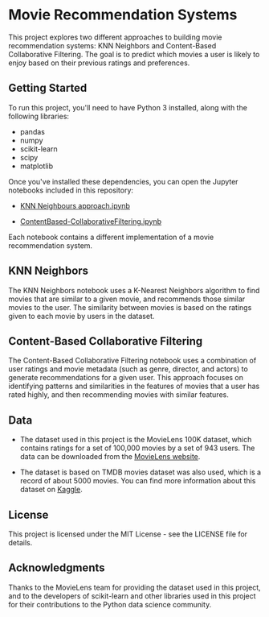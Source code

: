 # Movie Recommendation Systems
 
This project explores two different approaches to building movie recommendation systems: KNN Neighbors and Content-Based Collaborative Filtering. The goal is to predict which movies a user is likely to enjoy based on their previous ratings and preferences.

## Getting Started
To run this project, you'll need to have Python 3 installed, along with the following libraries:

* pandas
* numpy
* scikit-learn
* scipy
* matplotlib

Once you've installed these dependencies, you can open the Jupyter notebooks included in this repository:

* [KNN Neighbours approach.ipynb](./KNN%20Neighbours%20approach.ipynb)

* [ContentBased-CollaborativeFiltering.ipynb](./ContentBased-CollaborativeFiltering.ipynb)



Each notebook contains a different implementation of a movie recommendation system.

## KNN Neighbors
The KNN Neighbors notebook uses a K-Nearest Neighbors algorithm to find movies that are similar to a given movie, and recommends those similar movies to the user. The similarity between movies is based on the ratings given to each movie by users in the dataset.

## Content-Based Collaborative Filtering
The Content-Based Collaborative Filtering notebook uses a combination of user ratings and movie metadata (such as genre, director, and actors) to generate recommendations for a given user. This approach focuses on identifying patterns and similarities in the features of movies that a user has rated highly, and then recommending movies with similar features.

## Data
* The dataset used in this project is the MovieLens 100K dataset, which contains ratings for a set of 100,000 movies by a set of 943 users. The data can be downloaded from the [MovieLens website](https://grouplens.org/datasets/movielens/100k/).

* The dataset is based on TMDB movies dataset was also used, which is a record of about 5000 movies. You can find more information about this dataset on [Kaggle](https://www.kaggle.com/carolzhangdc/imdb-5000-movie-dataset).


## License
This project is licensed under the MIT License - see the LICENSE file for details.

## Acknowledgments
Thanks to the MovieLens team for providing the dataset used in this project, and to the developers of scikit-learn and other libraries used in this project for their contributions to the Python data science community.
